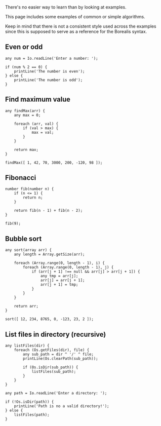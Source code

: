 There's no easier way to learn than by looking at examples.

This page includes some examples of common or simple algorithms.

Keep in mind that there is not a consistent style used across the examples since this is supposed to serve as a reference for the Borealis syntax.

## Even or odd

```borealis
any num = Io.readLine('Enter a number: ');

if (num % 2 == 0) {
    printLine('The number is even');
} else {
    printLine('The number is odd');
}
```

## Find maximum value

```borealis
any findMax(arr) {
    any max = 0;

    foreach (arr, val) {
        if (val > max) {
            max = val;
        }
    }

    return max;
}

findMax([ 1, 42, 70, 3000, 200, -120, 98 ]);
```

## Fibonacci

```borealis
number fib(number n) {
    if (n <= 1) {
        return n;
    }

    return fib(n - 1) + fib(n - 2);
}

fib(9);
```

## Bubble sort

```borealis
any sort(array arr) {
    any length = Array.getSize(arr);

    foreach (Array.range(0, length - 1), i) {
        foreach (Array.range(0, length - 1), j) {
            if (arr[j + 1] !== null && arr[j] > arr[j + 1]) {
                any tmp = arr[j];
                arr[j] = arr[j + 1];
                arr[j + 1] = tmp;
            }
        }
    }

    return arr;
}

sort([ 12, 234, 8765, 0, -123, 23, 2 ]);
```

## List files in directory (recursive)

```borealis
any listFiles(dir) {
    foreach (Os.getFiles(dir), file) {
        any sub_path = dir ^ '/' ^ file;
        printLine(Os.clearPath(sub_path));

        if (Os.isDir(sub_path)) {
            listFiles(sub_path);
        }
    }
}

any path = Io.readLine('Enter a directory: ');

if (!Os.isDir(path)) {
    printLine('Path is no a valid directory!');
} else {
    listFiles(path);
}
```
